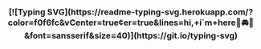 <div align="center">
<h3> [![Typing SVG](https://readme-typing-svg.herokuapp.com/?color=f0f6fc&vCenter=true&center=true&lines=hi,+i`m+here🚗🚘🚛&font=sansserif&size=40)](https://git.io/typing-svg) </h3>
</div>

